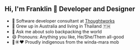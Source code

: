 ## Hi, I'm Franklin 👋 Developer and Designer

- 🔭 Software developer consultant at [Thoughtworks](https://www.thoughtworks.com/en-au)
- 🌱 Grew up in Australia and living in Thailand 🇹🇭
- 💬 Ask me about solo backpacking the world
- 😄 Pronouns: Anything you like, He/She/Them all-good
- 🖤☀️❤️ Proudly indigenous from the winda-mara mob
